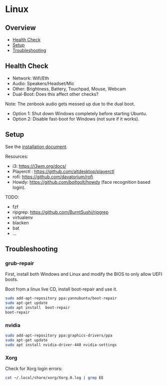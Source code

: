 # Linux

## Overview

- [Health Check](#health-check)
- [Setup](#setup)
- [Troubleshooting](#troubleshooting)

## Health Check

- Network: Wifi/Eth
- Audio: Speakers/Headset/Mic
- Other: Brightness, Battery, Touchpad, Mouse, Webcam
- Dual-Boot: Does this affect other checks?

Note: The zenbook audio gets messed up due to the dual boot.
- Option 1: Shut down Windows completely before starting Ubuntu.
- Option 2: Disable fast-boot for Windows (not sure if it works). 

## Setup

See the [installation document](INSTALL.md).

Resources:
- i3: https://i3wm.org/docs/
- Playerctl : https://github.com/altdesktop/playerctl
- rofi: https://github.com/davatorium/rofi
- Howdy: https://github.com/boltgolt/howdy (face recognition based login).

TODO:
- fzf
- ripgrep: https://github.com/BurntSushi/ripgrep
- virtualenv
- blacken
- bat
- ...


## Troubleshooting

### grub-repair

First, install both Windows and Linux and modify the BIOS to only allow UEFI boots.

Boot from a linux live CD, install boot-repair and use it.

```bash
sudo add-apt-repository ppa:yannubuntu/boot-repair
sudo apt-get update
sudo apt install  boot-repair
boot-repair
```

### nvidia

```bash
sudo add-apt-repository ppa:graphics-drivers/ppa
sudo apt-get update
sudo apt install nvidia-driver-440 nvidia-settings
```

### Xorg

Check for Xorg login errors:

```bash
cat ~/.local/share/xorg/Xorg.0.log | grep EE
```
